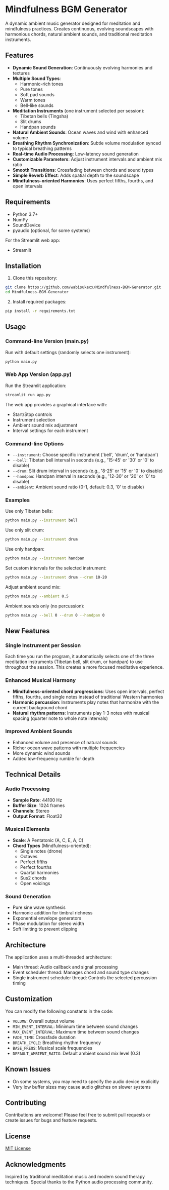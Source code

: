 # Mindfulness BGM Generator

A dynamic ambient music generator designed for meditation and mindfulness practices. Creates continuous, evolving soundscapes with harmonious chords, natural ambient sounds, and traditional meditation instruments.

## Features

- **Dynamic Sound Generation**: Continuously evolving harmonies and textures
- **Multiple Sound Types**:
  - Harmonic-rich tones
  - Pure tones
  - Soft pad sounds
  - Warm tones
  - Bell-like sounds
- **Meditation Instruments** (one instrument selected per session):
  - Tibetan bells (Tingsha)
  - Slit drums
  - Handpan sounds
- **Natural Ambient Sounds**: Ocean waves and wind with enhanced volume
- **Breathing Rhythm Synchronization**: Subtle volume modulation synced to typical breathing patterns
- **Real-time Audio Processing**: Low-latency sound generation
- **Customizable Parameters**: Adjust instrument intervals and ambient mix ratio
- **Smooth Transitions**: Crossfading between chords and sound types
- **Simple Reverb Effect**: Adds spatial depth to the soundscape
- **Mindfulness-oriented Harmonies**: Uses perfect fifths, fourths, and open intervals

## Requirements

- Python 3.7+
- NumPy
- SoundDevice
- pyaudio (optional, for some systems)

For the Streamlit web app:

- Streamlit

## Installation

1. Clone this repository:

```bash
git clone https://github.com/wabisukecx/Mindfulness-BGM-Generator.git
cd Mindfulness-BGM-Generator
```

2. Install required packages:

```bash
pip install -r requirements.txt
```

## Usage

### Command-line Version (main.py)

Run with default settings (randomly selects one instrument):

```bash
python main.py
```

### Web App Version (app.py)

Run the Streamlit application:

```bash
streamlit run app.py
```

The web app provides a graphical interface with:

- Start/Stop controls
- Instrument selection
- Ambient sound mix adjustment
- Interval settings for each instrument

### Command-line Options

- `--instrument`: Choose specific instrument ('bell', 'drum', or 'handpan')
- `--bell`: Tibetan bell interval in seconds (e.g., '15-45' or '30' or '0' to disable)
- `--drum`: Slit drum interval in seconds (e.g., '8-25' or '15' or '0' to disable)  
- `--handpan`: Handpan interval in seconds (e.g., '12-30' or '20' or '0' to disable)
- `--ambient`: Ambient sound ratio (0-1, default: 0.3, '0' to disable)

### Examples

Use only Tibetan bells:

```bash
python main.py --instrument bell
```

Use only slit drum:

```bash
python main.py --instrument drum
```

Use only handpan:

```bash
python main.py --instrument handpan
```

Set custom intervals for the selected instrument:

```bash
python main.py --instrument drum --drum 10-20
```

Adjust ambient sound mix:

```bash
python main.py --ambient 0.5
```

Ambient sounds only (no percussion):

```bash
python main.py --bell 0 --drum 0 --handpan 0
```

## New Features

### Single Instrument per Session

Each time you run the program, it automatically selects one of the three meditation instruments (Tibetan bell, slit drum, or handpan) to use throughout the session. This creates a more focused meditative experience.

### Enhanced Musical Harmony

- **Mindfulness-oriented chord progressions**: Uses open intervals, perfect fifths, fourths, and single notes instead of traditional Western harmonies
- **Harmonic percussion**: Instruments play notes that harmonize with the current background chord
- **Natural rhythm patterns**: Instruments play 1-3 notes with musical spacing (quarter note to whole note intervals)

### Improved Ambient Sounds

- Enhanced volume and presence of natural sounds
- Richer ocean wave patterns with multiple frequencies
- More dynamic wind sounds
- Added low-frequency rumble for depth

## Technical Details

### Audio Processing

- **Sample Rate**: 44100 Hz
- **Buffer Size**: 1024 frames
- **Channels**: Stereo
- **Output Format**: Float32

### Musical Elements

- **Scale**: A Pentatonic (A, C, E, A, C)
- **Chord Types** (Mindfulness-oriented):
  - Single notes (drone)
  - Octaves
  - Perfect fifths
  - Perfect fourths
  - Quartal harmonies
  - Sus2 chords
  - Open voicings

### Sound Generation

- Pure sine wave synthesis
- Harmonic addition for timbral richness
- Exponential envelope generators
- Phase modulation for stereo width
- Soft limiting to prevent clipping

## Architecture

The application uses a multi-threaded architecture:

- Main thread: Audio callback and signal processing
- Event scheduler thread: Manages chord and sound type changes
- Single instrument scheduler thread: Controls the selected percussion timing

## Customization

You can modify the following constants in the code:

- `VOLUME`: Overall output volume
- `MIN_EVENT_INTERVAL`: Minimum time between sound changes
- `MAX_EVENT_INTERVAL`: Maximum time between sound changes
- `FADE_TIME`: Crossfade duration
- `BREATH_CYCLE`: Breathing rhythm frequency
- `BASE_FREQS`: Musical scale frequencies
- `DEFAULT_AMBIENT_RATIO`: Default ambient sound mix level (0.3)

## Known Issues

- On some systems, you may need to specify the audio device explicitly
- Very low buffer sizes may cause audio glitches on slower systems

## Contributing

Contributions are welcome! Please feel free to submit pull requests or create issues for bugs and feature requests.

## License

[MIT License](LICENSE)

## Acknowledgments

Inspired by traditional meditation music and modern sound therapy techniques. Special thanks to the Python audio processing community.
